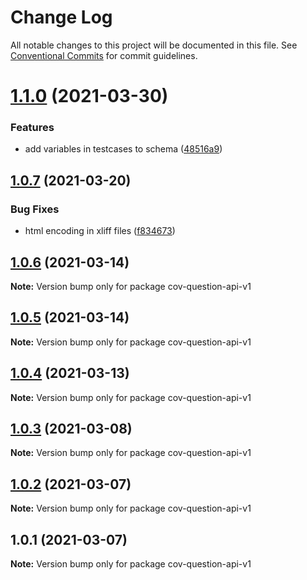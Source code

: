 # Change Log

All notable changes to this project will be documented in this file.
See [Conventional Commits](https://conventionalcommits.org) for commit guidelines.

# [1.1.0](https://github.com/CovOpen/CovQuestions/compare/cov-question-api-v1@1.0.7...cov-question-api-v1@1.1.0) (2021-03-30)


### Features

* add variables in testcases to schema ([48516a9](https://github.com/CovOpen/CovQuestions/commit/48516a9169285241316c8e8ea02cc4e606fbd859))





## [1.0.7](https://github.com/CovOpen/CovQuestions/compare/cov-question-api-v1@1.0.6...cov-question-api-v1@1.0.7) (2021-03-20)


### Bug Fixes

* html encoding in xliff files ([f834673](https://github.com/CovOpen/CovQuestions/commit/f8346734562cac31436e675e57d8b89cba58d3eb))





## [1.0.6](https://github.com/CovOpen/CovQuestions/compare/cov-question-api-v1@1.0.5...cov-question-api-v1@1.0.6) (2021-03-14)

**Note:** Version bump only for package cov-question-api-v1





## [1.0.5](https://github.com/CovOpen/CovQuestions/compare/cov-question-api-v1@1.0.4...cov-question-api-v1@1.0.5) (2021-03-14)

**Note:** Version bump only for package cov-question-api-v1





## [1.0.4](https://github.com/CovOpen/CovQuestions/compare/cov-question-api-v1@1.0.3...cov-question-api-v1@1.0.4) (2021-03-13)

**Note:** Version bump only for package cov-question-api-v1





## [1.0.3](https://github.com/CovOpen/CovQuestions/compare/cov-question-api-v1@1.0.2...cov-question-api-v1@1.0.3) (2021-03-08)

**Note:** Version bump only for package cov-question-api-v1





## [1.0.2](https://github.com/CovOpen/CovQuestions/compare/cov-question-api-v1@1.0.1...cov-question-api-v1@1.0.2) (2021-03-07)

**Note:** Version bump only for package cov-question-api-v1





## 1.0.1 (2021-03-07)

**Note:** Version bump only for package cov-question-api-v1
